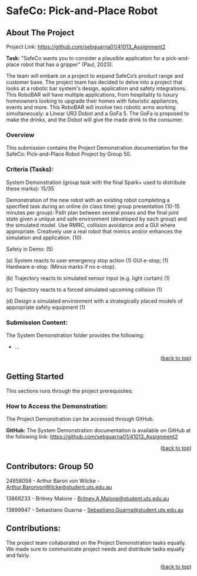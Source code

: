 # SafeCo: Pick-and-Place Robot

<!-- ABOUT THE PROJECT -->
## About The Project
Project Link: https://github.com/sebguarna01/41013_Assignment2

**Task:** "SafeCo wants you to consider a plausible application for a pick-and-place robot that has a gripper" (Paul, 2023).

The team will embark on a project to expand SafeCo’s product range and customer base. The project team has decided to delve into a project that looks at a robotic bar system's design, application and safety integrations. This RoboBAR will have multiple applications, from hospitality to luxury homeowners looking to upgrade their homes with futuristic appliances, events and more. This RoboBAR will involve two robotic arms working simultaneously: a Linear UR3 Dobot and a GoFa 5. The GoFa is proposed to make the drinks, and the Dobot will give the made drink to the consumer. 

### Overview
This submission contains the Project Demonstration documentation for the SafeCo: Pick-and-Place Robot Project by Group 50. 

### Criteria (Tasks):
System Demonstration (group task with the final Spark+ used to distribute these marks): 15/35

Demonstration of the new robot with an existing robot completing a specified task during an online (in class time) group presentation (10-15 minutes per group): Path plan between several poses and the final joint state given a  unique and safe environment (developed by each group) and the simulated model. Use RMRC, collision avoidance and a GUI where appropriate. Creatively use a real robot that mimics and/or enhances the simulation and application. (10)

Safety in Demo: (5)

(a) System reacts to user emergency stop action (1) GUI e-stop; (1) Hardware e-stop. (Minus marks if no e-stop).

(b) Trajectory reacts to simulated sensor input (e.g. light curtain) (1)

(c) Trajectory reacts to a forced simulated upcoming collision (1)

(d) Design a simulated environment with a strategically placed models of appropriate safety equipment (1)


### Submission Content:
The System Demonstration folder provides the following:
* ...

<p align="right">(<a href="#readme-top">back to top</a>)</p>

<!-- GETTING STARTED -->
## Getting Started
This sections runs through the project prerequisites:

### How to Access the Demonstration:
The Project Demonstration can be accessed through GitHub.

**GitHub:**
The System Demonstration documentation is available on GitHub at the following link: https://github.com/sebguarna01/41013_Assignment2

<p align="right">(<a href="#readme-top">back to top</a>)</p>

<!-- CONTRIBUTORS -->
## Contributors: Group 50
24858058 - Arthur Baron von Wilcke - Arthur.BaronvonWilcke@student.uts.edu.au

13868233 - Britney Malone - Britney.A.Malone@student.uts.edu.au

13899947 - Sebastiano Guarna - Sebastiano.Guarna@student.uts.edu.au

<!-- CONTRIBUTIONS -->
## Contributions:
The project team collaborated on the Project Demonstration tasks equally. We made sure to communicate project needs and distribute tasks equally and fairly.

<p align="right">(<a href="#readme-top">back to top</a>)</p>
